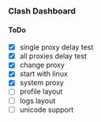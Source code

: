 ### Clash Dashboard

#### ToDo

- [x] single proxy delay test
- [x] all proxies delay test
- [x] change proxy
- [x] start with linux
- [x] system proxy
- [ ] profile layout
- [ ] logs layout
- [ ] unicode support
